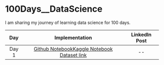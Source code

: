 # 100Days__DataScience
I am sharing my journey of learning data science for 100 days. 



| Day | Implementation    | LinkedIn Post|
| :---:   | :---: | :---: |
| Day 1 | [Github Notebook](Implementation/Day1/transforming-review-data-into-features.ipynb)[Kaggle Notebook](https://www.kaggle.com/code/sushant097/transforming-review-data-into-features/) [Dataset link](https://www.kaggle.com/datasets/nicapotato/womens-ecommerce-clothing-reviews) | -- |